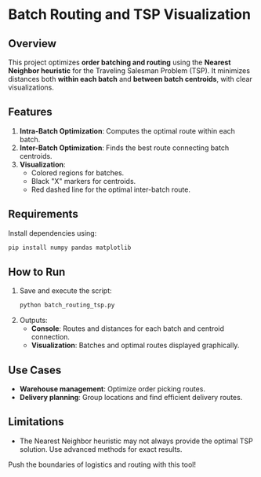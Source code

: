 # Batch Routing and TSP Visualization

## Overview
This project optimizes **order batching and routing** using the **Nearest Neighbor heuristic** for the Traveling Salesman Problem (TSP). It minimizes distances both **within each batch** and **between batch centroids**, with clear visualizations.

## Features
1. **Intra-Batch Optimization**: Computes the optimal route within each batch.
2. **Inter-Batch Optimization**: Finds the best route connecting batch centroids.
3. **Visualization**:
   - Colored regions for batches.
   - Black "X" markers for centroids.
   - Red dashed line for the optimal inter-batch route.

## Requirements
Install dependencies using:
```bash
pip install numpy pandas matplotlib
```

## How to Run
1. Save and execute the script:
   ```bash
   python batch_routing_tsp.py
   ```
2. Outputs:
   - **Console**: Routes and distances for each batch and centroid connection.
   - **Visualization**: Batches and optimal routes displayed graphically.

## Use Cases
- **Warehouse management**: Optimize order picking routes.
- **Delivery planning**: Group locations and find efficient delivery routes.

## Limitations
- The Nearest Neighbor heuristic may not always provide the optimal TSP solution. Use advanced methods for exact results.

Push the boundaries of logistics and routing with this tool!
